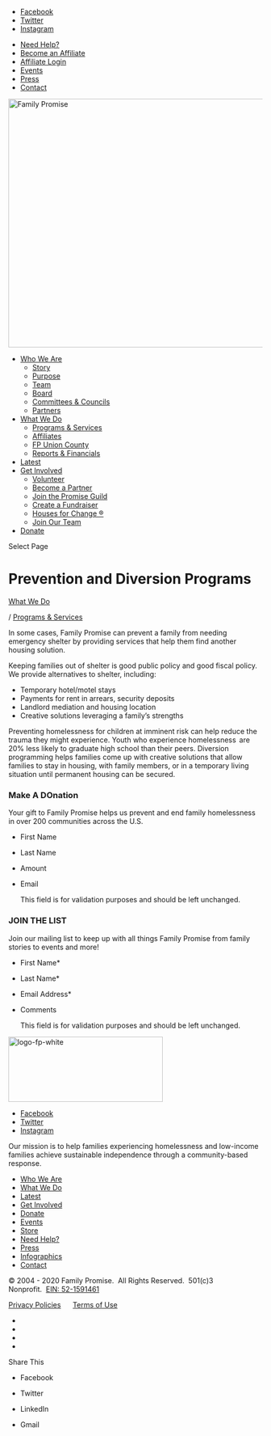 -   <a href="https://facebook.com/FamilyPromise" class="icon"><span>Facebook</span></a>
-   <a href="https://twitter.com/fpnational" class="icon"><span>Twitter</span></a>
-   <a href="https://www.instagram.com/family.promise" class="icon"><span>Instagram</span></a>

<!-- -->

-   [Need Help?](https://familypromise.org/get-help/)
-   [Become an Affiliate](https://familypromise.org/what-we-do/affiliates/become-an-affiliate/)
-   [Affiliate Login](https://affiliates.familypromise.org/)
-   [Events](https://familypromise.org/events/)
-   [Press](https://familypromise.org/press/)
-   [Contact](https://familypromise.org/contact/)

<span class="logo_helper"></span> [<img src="https://familypromise.org/wp-content/uploads/2021/03/FP-logo-horiz.png" alt="Family Promise" id="logo" width="2000" height="492" />](https://familypromise.org/)

-   [Who We Are](https://familypromise.org/who-we-are/)
    -   [Story](https://familypromise.org/who-we-are/story/)
    -   [Purpose](https://familypromise.org/who-we-are/purpose/)
    -   [Team](https://familypromise.org/who-we-are/team/)
    -   [Board](https://familypromise.org/who-we-are/board/)
    -   [Committees & Councils](https://familypromise.org/who-we-are/committees-councils/)
    -   [Partners](https://familypromise.org/who-we-are/partners/)
-   [What We Do](https://familypromise.org/what-we-do/)
    -   [Programs & Services](https://familypromise.org/what-we-do/programs-services/)
    -   [Affiliates](https://familypromise.org/what-we-do/affiliates/)
    -   [FP Union County](https://familypromise.org/what-we-do/fp-union-county/)
    -   [Reports & Financials](https://familypromise.org/what-we-do/reports-financials/)
-   [Latest](https://familypromise.org/latest/)
-   [Get Involved](https://familypromise.org/get-involved/)
    -   [Volunteer](https://familypromise.org/get-involved/volunteer/)
    -   [Become a Partner](https://familypromise.org/who-we-are/partners/)
    -   [Join the Promise Guild](https://familypromise.org/donate/join-the-promise-guild/)
    -   [Create a Fundraiser](https://donate.familypromise.org/my-FP-Fundraiser)
    -   [Houses for Change ®](https://familypromise.org/get-involved/houses-for-change/)
    -   [Join Our Team](https://familypromise.org/get-involved/employment/)
-   [Donate](https://familypromise.org/donate/)

<span id="et_search_icon"></span>

<span class="select_page">Select Page</span> <span class="mobile_menu_bar mobile_menu_bar_toggle"></span>

<span class="et_close_search_field"></span>

Prevention and Diversion Programs
=================================

<span property="itemListElement" typeof="ListItem"><a href="https://familypromise.org/what-we-do/" class="post post-page" title="Go to What We Do."><span data-property="name">What We Do</span></a></span>

/ <span property="itemListElement" typeof="ListItem"><a href="https://familypromise.org/what-we-do/programs-services/" class="post post-page" title="Go to Programs &amp; Services."><span data-property="name">Programs &amp; Services</span></a></span>

<span style="font-weight: 400;">In some cases, Family Promise can prevent a family from needing emergency shelter by providing services that help them find another housing solution. </span>

<span style="font-weight: 400;">Keeping families out of shelter is good public policy and good fiscal policy. We provide alternatives to shelter, including: </span>

-   <span style="font-weight: 400;">Temporary hotel/motel stays </span>
-   <span style="font-weight: 400;">Payments for rent in arrears, security deposits </span>
-   <span style="font-weight: 400;">Landlord mediation and housing location </span>
-   <span style="font-weight: 400;">Creative solutions leveraging a family’s strengths </span>

<span style="font-weight: 400;">Preventing homelessness for children at imminent risk can help reduce the trauma they might experience. Youth who experience homelessness  are 20% less likely to graduate high school than their peers. Diversion programming helps families come up with creative solutions that allow families to stay in housing, with family members, or in a temporary living situation until permanent housing can be secured. </span>

### Make A DOnation

Your gift to Family Promise helps us prevent and end family homelessness in over 200 communities across the U.S.

-   <span id="field_4_1">First Name</span>

-   <span id="field_4_2">Last Name</span>

-   <span id="field_4_3">Amount</span>

-   <span id="field_4_4">Email</span>

    This field is for validation purposes and should be left unchanged.

### JOIN THE LIST

Join our mailing list to keep up with all things Family Promise from family stories to events and more!

-   <span id="field_1_1">First Name<span class="gfield_required"><span class="gfield_required gfield_required_asterisk">\*</span></span></span>

-   <span id="field_1_3">Last Name<span class="gfield_required"><span class="gfield_required gfield_required_asterisk">\*</span></span></span>

-   <span id="field_1_4">Email Address<span class="gfield_required"><span class="gfield_required gfield_required_asterisk">\*</span></span></span>

-   <span id="field_1_5">Comments</span>

    This field is for validation purposes and should be left unchanged.

<span class="et_pb_image_wrap"><img src="https://familypromise.org/wp-content/uploads/2021/03/logo-fp-white.png" title="logo-fp-white" class="wp-image-1575" sizes="(max-width: 306px) 100vw, 306px" srcset="https://familypromise.org/wp-content/uploads/2021/03/logo-fp-white.png 306w, https://familypromise.org/wp-content/uploads/2021/03/logo-fp-white-300x126.png 300w" width="306" height="129" /></span>

-   <a href="https://facebook.com/FamilyPromise" class="icon"><span>Facebook</span></a>
-   <a href="https://twitter.com/fpnational" class="icon"><span>Twitter</span></a>
-   <a href="https://www.instagram.com/family.promise" class="icon"><span>Instagram</span></a>

Our mission is to help families experiencing homelessness and low-income families achieve sustainable independence through a community-based response.

-   <span id="menu-item-1555">[Who We Are](https://familypromise.org/who-we-are/)</span>
-   <span id="menu-item-1554">[What We Do](https://familypromise.org/what-we-do/)</span>
-   <span id="menu-item-1549">[Latest](https://familypromise.org/latest/)</span>
-   <span id="menu-item-1553">[Get Involved](https://familypromise.org/get-involved/)</span>
-   <span id="menu-item-5353">[Donate](https://familypromise.org/donate/)</span>
-   <span id="menu-item-1556">[Events](https://familypromise.org/events/)</span>
-   <span id="menu-item-1557">[Store](http://family-promise-store.myshopify.com/)</span>
-   <span id="menu-item-1552">[Need Help?](https://familypromise.org/get-help/)</span>
-   <span id="menu-item-3790">[Press](https://familypromise.org/press/)</span>
-   <span id="menu-item-5840">[Infographics](https://familypromise.org/press/infographics/)</span>
-   <span id="menu-item-1550">[Contact](https://familypromise.org/contact/)</span>

© 2004 - 2020 Family Promise.  All Rights Reserved.  501(c)3 Nonprofit.  [EIN: 52-1591461](https://familypromise.org/financials/)

[Privacy Policies](https://familypromise.org/privacy-policy/)      [Terms of Use](https://familypromise.org/terms-of-use/)

-   <a href="http://www.facebook.com/sharer.php?u=https%3A%2F%2Ffamilypromise.org%2Fwhat-we-do%2Fprograms-services%2Fprevention-and-diversion-programs%2F&amp;t=Prevention%20and%20Diversion%20Programs" class="et_social_share"><em></em> <span class="et_social_overlay"></span></a>
-   <a href="http://twitter.com/share?text=Prevention%20and%20Diversion%20Programs&amp;url=https%3A%2F%2Ffamilypromise.org%2Fwhat-we-do%2Fprograms-services%2Fprevention-and-diversion-programs%2F&amp;via=@fpnational" class="et_social_share"><em></em> <span class="et_social_overlay"></span></a>
-   <a href="http://www.linkedin.com/shareArticle?mini=true&amp;url=https%3A%2F%2Ffamilypromise.org%2Fwhat-we-do%2Fprograms-services%2Fprevention-and-diversion-programs%2F&amp;title=Prevention%20and%20Diversion%20Programs" class="et_social_share"><em></em> <span class="et_social_overlay"></span></a>
-   <a href="https://mail.google.com/mail/u/0/?view=cm&amp;fs=1&amp;su=Prevention%20and%20Diversion%20Programs&amp;body=https%3A%2F%2Ffamilypromise.org%2Fwhat-we-do%2Fprograms-services%2Fprevention-and-diversion-programs%2F&amp;ui=2&amp;tf=1" class="et_social_share"><em></em> <span class="et_social_overlay"></span></a>

<span class="et_social_hide_sidebar et_social_icon"></span>

Share This

<span class="et_social_close"></span>

-   <a href="http://www.facebook.com/sharer.php?u=https%3A%2F%2Ffamilypromise.org%2Fwhat-we-do%2Fprograms-services%2Fprevention-and-diversion-programs%2F&amp;t=Prevention%20and%20Diversion%20Programs" class="et_social_share"><em></em></a>
    Facebook

    <span class="et_social_overlay"></span>
-   <a href="http://twitter.com/share?text=Prevention%20and%20Diversion%20Programs&amp;url=https%3A%2F%2Ffamilypromise.org%2Fwhat-we-do%2Fprograms-services%2Fprevention-and-diversion-programs%2F&amp;via=@fpnational" class="et_social_share"><em></em></a>
    Twitter

    <span class="et_social_overlay"></span>
-   <a href="http://www.linkedin.com/shareArticle?mini=true&amp;url=https%3A%2F%2Ffamilypromise.org%2Fwhat-we-do%2Fprograms-services%2Fprevention-and-diversion-programs%2F&amp;title=Prevention%20and%20Diversion%20Programs" class="et_social_share"><em></em></a>
    LinkedIn

    <span class="et_social_overlay"></span>
-   <a href="https://mail.google.com/mail/u/0/?view=cm&amp;fs=1&amp;su=Prevention%20and%20Diversion%20Programs&amp;body=https%3A%2F%2Ffamilypromise.org%2Fwhat-we-do%2Fprograms-services%2Fprevention-and-diversion-programs%2F&amp;ui=2&amp;tf=1" class="et_social_share"><em></em></a>
    Gmail

    <span class="et_social_overlay"></span>
